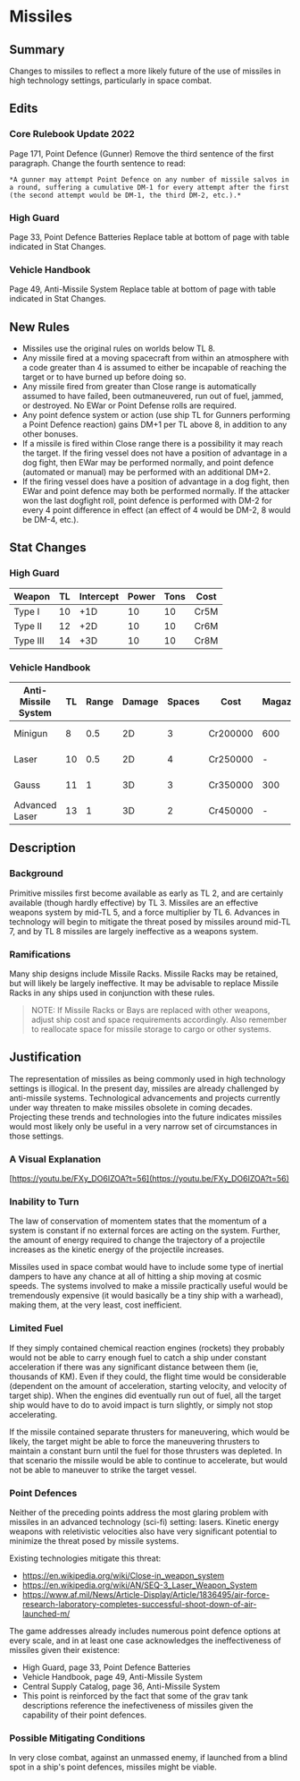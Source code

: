 # Missiles

## Summary

Changes to missiles to reflect a more likely future of the use of missiles in high technology settings, particularly in space combat.

## Edits

### Core Rulebook Update 2022

Page 171, Point Defence (Gunner)
Remove the third sentence of the first paragraph. Change the fourth sentence to read:

	*A gunner may attempt Point Defence on any number of missile salvos in a round, suffering a cumulative DM-1 for every attempt after the first (the second attempt would be DM-1, the third DM-2, etc.).*

### High Guard

Page 33, Point Defence Batteries
Replace table at bottom of page with table indicated in Stat Changes.
	
### Vehicle Handbook

Page 49, Anti-Missile System
Replace table at bottom of page with table indicated in Stat Changes.

## New Rules

- Missiles use the original rules on worlds below TL 8.
- Any missile fired at a moving spacecraft from within an atmosphere with a code greater than 4 is assumed to either be incapable of reaching the target or to have burned up before doing so.
- Any missile fired from greater than Close range is automatically assumed to have failed, been outmaneuvered, run out of fuel, jammed, or destroyed. No EWar or Point Defense rolls are required.
- Any point defence system or action (use ship TL for Gunners performing a Point Defence reaction) gains DM+1 per TL above 8, in addition to any other bonuses.
- If a missile is fired within Close range there is a possibility it may reach the target. If the firing vessel does not have a position of advantage in a dog fight, then EWar may be performed normally, and point defence (automated or manual) may be performed with an additional DM+2.
- If the firing vessel does have a position of advantage in a dog fight, then EWar and point defence may both be performed normally. If the attacker won the last dogfight roll, point defence is performed with DM-2 for every 4 point difference in effect (an effect of 4 would be DM-2, 8 would be DM-4, etc.).

## Stat Changes

### High Guard

| Weapon          | TL | Intercept | Power | Tons | Cost |
| --------        | -  | -         | -     | -    | -    |
| Type I          | 10 | +1D       | 10    | 10   | Cr5M |
| Type II         | 12 | +2D       | 10    | 10   | Cr6M |
| Type III        | 14 | +3D       | 10    | 10   | Cr8M |

### Vehicle Handbook

| Anti-Missile System | TL | Range | Damage | Spaces | Cost     | Magazine | Magazine Cost | Traits |
| --------            | -  | -     | -      | -      | -        | -        | -             | -      |
| Minigun             | 8  | 0.5   | 2D     | 3      | Cr200000 | 600      | Cr1000        | Auto 6 |
| Laser               | 10 | 0.5   | 2D     | 4      | Cr250000 | -        | -             | Auto 3 |
| Gauss               | 11 | 1     | 3D     | 3      | Cr350000 | 300      | Cr2000        | Auto 5 |
| Advanced Laser      | 13 | 1     | 3D     | 2      | Cr450000 | -        | -             | Auto 3 |

## Description

### Background

Primitive missiles first become available as early as TL 2, and are certainly available (though hardly effective) by TL 3. Missiles are an effective weapons system by mid-TL 5, and a force multiplier by TL 6. Advances in technology will begin to mitigate the threat posed by missiles around mid-TL 7, and by TL 8 missiles are largely ineffective as a weapons system.

### Ramifications

Many ship designs include Missile Racks. Missile Racks may be retained, but will likely be largely ineffective. It may be advisable to replace Missile Racks in any ships used in conjunction with these rules. 

> NOTE: If Missile Racks or Bays are replaced with other weapons, adjust ship cost and space requirements accordingly. Also remember to reallocate space for missile storage to cargo or other systems.

## Justification

The representation of missiles as being commonly used in high technology settings is illogical. In the present day, missiles are already challenged by anti-missile systems. Technological advancements and projects currently under way threaten to make missiles obsolete in coming decades. Projecting these trends and technologies into the future indicates missiles would most likely only be useful in a very narrow set of circumstances in those settings.

###  A Visual Explanation
[https://youtu.be/FXy_DO6IZOA?t=56](https://youtu.be/FXy_DO6IZOA?t=56)

### Inability to Turn
The law of conservation of momentem states that the momentum of a system is constant if no external forces are acting on the system. Further, the amount of energy required to change the trajectory of a projectile increases as the kinetic energy of the projectile increases.

Missiles used in space combat would have to include some type of inertial dampers to have any chance at all of hitting a ship moving at cosmic speeds. The systems involved to make a missile practically useful would be tremendously expensive (it would basically be a tiny ship with a warhead), making them, at the very least, cost inefficient.

### Limited Fuel
If they simply contained chemical reaction engines (rockets) they probably would not be able to carry enough fuel to catch a ship under constant acceleration if there was any significant distance between them (ie, thousands of KM). Even if they could, the flight time would be considerable (dependent on the amount of acceleration, starting velocity, and velocity of target ship). When the engines did eventually run out of fuel, all the target ship would have to do to avoid impact is turn slightly, or simply not stop accelerating.

If the missile contained separate thrusters for maneuvering, which would be likely, the target might be able to force the maneuvering thrusters to maintain a constant burn until the fuel for those thrusters was depleted. In that scenario the missile would be able to continue to accelerate, but would not be able to maneuver to strike the target vessel.

### Point Defences
Neither of the preceding points address the most glaring problem with missiles in an advanced technology (sci-fi) setting: lasers. Kinetic energy weapons with reletivistic velocities also have very significant potential to minimize the threat posed by missile systems.

Existing technologies mitigate this threat:
- https://en.wikipedia.org/wiki/Close-in_weapon_system
- https://en.wikipedia.org/wiki/AN/SEQ-3_Laser_Weapon_System
- https://www.af.mil/News/Article-Display/Article/1836495/air-force-research-laboratory-completes-successful-shoot-down-of-air-launched-m/

The game addresses already includes numerous point defence options at every scale, and in at least one case acknowledges the ineffectiveness of missiles given their existence:

- High Guard, page 33, Point Defence Batteries
- Vehicle Handbook, page 49, Anti-Missile System
- Central Supply Catalog, page 36, Anti-Missile System
- This point is reinforced by the fact that some of the grav tank descriptions reference the inefectiveness of missiles given the capability of their point defences.

### Possible Mitigating Conditions
In very close combat, against an unmassed enemy, if launched from a blind spot in a ship's point defences, missiles might be viable.
